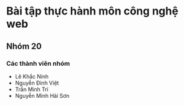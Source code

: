 <h1>Bài tập thực hành môn công nghệ web </h1>
<h2>Nhóm 20</h2>
<h3>Các thành viên nhóm</h3>
<ul>
    <li>Lê Khắc Ninh</li>
    <li>Nguyễn Đình Việt</li>
    <li>Trần Minh Trí</li>
    <li>Nguyễn Minh Hải Sơn</li>
</ul>
